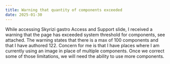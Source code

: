 ```yaml
---
title: Warning that quantity of components exceeded
date: 2025-01-30
---
```


While accessing Skyrizi gastro Access and Support slide, I received a warning that the page has exceeded system threshold for components, see attached. The warning states that there is a max of 100 components and that I have authored 122. Concern for me is that I have places where I am currently using an image in place of multiple components. Once we correct some of those limitations, we will need the ability to use more components.
